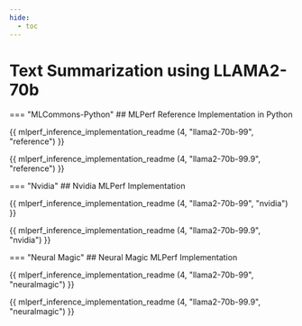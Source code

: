 ```yaml
---
hide:
  - toc
---
```


# Text Summarization using LLAMA2-70b


=== "MLCommons-Python"
    ## MLPerf Reference Implementation in Python
    
{{ mlperf_inference_implementation_readme (4, "llama2-70b-99", "reference") }}

{{ mlperf_inference_implementation_readme (4, "llama2-70b-99.9", "reference") }}

=== "Nvidia"
    ## Nvidia MLPerf Implementation
    
{{ mlperf_inference_implementation_readme (4, "llama2-70b-99", "nvidia") }}

{{ mlperf_inference_implementation_readme (4, "llama2-70b-99.9", "nvidia") }}

=== "Neural Magic"
    ## Neural Magic MLPerf Implementation
    
{{ mlperf_inference_implementation_readme (4, "llama2-70b-99", "neuralmagic") }}

{{ mlperf_inference_implementation_readme (4, "llama2-70b-99.9", "neuralmagic") }}